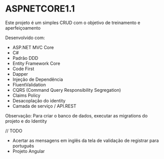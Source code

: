 # ASPNETCORE1.1
Este projeto é um simples CRUD com o objetivo de treinamento e aperfeiçoamento 

Desenvolvido com:

- ASP.NET MVC Core
- C# 
- Padrão DDD
- Entity Framework Core
- Code First
- Dapper
- Injeção de Dependência
- FluentValidation 
- CQRS (Command Query Responsibility Segregation)
- Claims Policy
- Desacoplação do identity
- Camada de serviço / API.REST

Observação:
Para criar o banco de dados, executar as migrations do projeto e do Identity

// TODO
- Acertar as mensagens em inglês da tela de validação de registrar para português
- Projeto Angular

